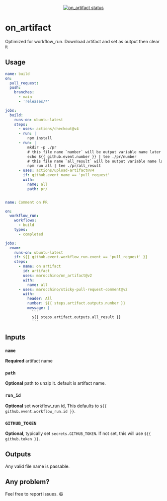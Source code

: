 <p align="center">
  <a href="https://github.com/marocchino/on_artifact/actions"><img alt="on_artifact status" src="https://github.com/marocchino/on_artifact/workflows/build/badge.svg"></a>
</p>

# on_artifact

Optimized for workflow_run. Download artifact and set as output then clear it

## Usage

```yaml
name: build
on:
  pull_request:
  push:
    branches:
      - main
      - 'releases/*'

jobs:
  build:
    runs-on: ubuntu-latest
    steps:
      - uses: actions/checkout@v4
      - run: |
          npm install
      - run: |
          mkdir -p ./pr
          # this file name `number` will be output variable name later
          echo ${{ github.event.number }} | tee ./pr/number
          # this file name `all_result` will be output variable name later
          npm run all | tee ./pr/all_result
      - uses: actions/upload-artifact@v4
        if: github.event_name == 'pull_request'
        with:
          name: all
          path: pr/


name: Comment on PR

on:
  workflow_run:
    workflows:
      - build
    types:
      - completed

jobs:
  exam:
    runs-on: ubuntu-latest
    if: ${{ github.event.workflow_run.event == 'pull_request' }}
    steps:
      - name: on artifact
        id: artifact
        uses: marocchino/on_artifact@v2
        with:
          name: all
      - uses: marocchino/sticky-pull-request-comment@v2
        with:
          header: All
          number: ${{ steps.artifact.outputs.number }}
          message: |
            ```
            ${{ steps.artifact.outputs.all_result }}
            ```
```
## Inputs

### `name`

**Required** artifact name

### `path`

**Optional** path to unzip it. default is artifact name.

### `run_id`

**Optional** set workflow_run id, This defaults to `${{ github.event.workflow_run.id }}`.


### `GITHUB_TOKEN`

**Optional**, typically set `secrets.GITHUB_TOKEN`. If not set, this will use `${{ github.token }}`.

## Outputs

Any valid file name is passable.

## Any problem?

Feel free to report issues. 😃
